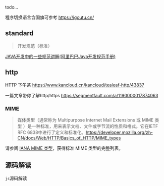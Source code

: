 todo...

程序切换语言含国旗可参考 <https://igoutu.cn/>



## standard<i class="ri-rocket-line"></i>

> 开发规范（标准）

[JAVA开发中的一些规范讲解(阿里巴巴Java开发规范手册)](https://www.jb51.net/article/137783.htm)



## http

HTTP 下午茶 https://www.kancloud.cn/kancloud/tealeaf-http/43837

一篇文章带你了解http/https https://segmentfault.com/a/1190000017874063



### MIME

> 媒体类型（通常称为 Multipurpose Internet Mail Extensions 或 MIME 类型 ）是一种标准，用来表示文档、文件或字节流的性质和格式。它在IETF RFC 6838中进行了定义和标准化。<https://developer.mozilla.org/zh-CN/docs/Web/HTTP/Basics_of_HTTP/MIME_types>

请参阅 [IANA MIME 类型](http://www.iana.org/assignments/media-types/)，获得标准 MIME 类型的完整列表。



## 源码解读

`js`源码解读

